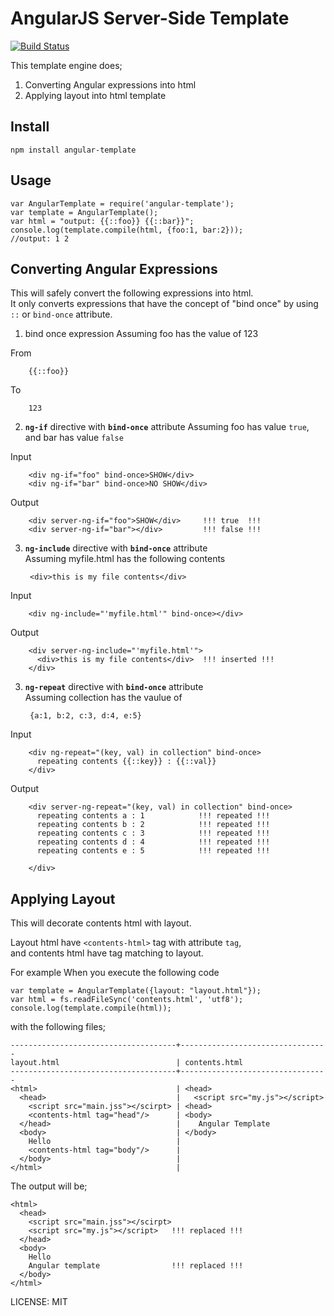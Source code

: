 AngularJS Server-Side Template
==============================


[![Build Status](https://travis-ci.org/allenhwkim/angularjs-google-maps.png?branch=master)](https://travis-ci.org/allenhwkim/angular-template)

This template engine does;

  1. Converting Angular expressions into html
  2. Applying layout into html template

Install
-------

    npm install angular-template

Usage
------

    var AngularTemplate = require('angular-template');
    var template = AngularTemplate();
    var html = "output: {{::foo}} {{::bar}}";
    console.log(template.compile(html, {foo:1, bar:2}));
    //output: 1 2

Converting Angular Expressions
------------------------------
This will safely convert the following expressions into html.  
It only converts expressions that have the concept of "bind once" by using `::` or `bind-once` attribute.

1. bind once expression
  Assuming foo has the value of 123

  From 
  
        {{::foo}}
  
  To  
  
        123

2. **`ng-if`** directive with **`bind-once`** attribute
  Assuming foo has value `true`, and bar has value `false`

  Input

        <div ng-if="foo" bind-once>SHOW</div>
        <div ng-if="bar" bind-once>NO SHOW</div>

  Output

        <div server-ng-if="foo">SHOW</div>     !!! true  !!!
        <div server-ng-if="bar"></div>         !!! false !!!

3. **`ng-include`** directive with **`bind-once`** attribute  
  Assuming myfile.html has the following contents

        <div>this is my file contents</div>

  Input

        <div ng-include="'myfile.html'" bind-once></div>

  Output

        <div server-ng-include="'myfile.html'">
          <div>this is my file contents</div>  !!! inserted !!!
        </div>

3. **`ng-repeat`** directive with **`bind-once`** attribute  
  Assuming collection has the vaulue of  

        {a:1, b:2, c:3, d:4, e:5}

  Input

        <div ng-repeat="(key, val) in collection" bind-once>
          repeating contents {{::key}} : {{::val}}
        </div>

  Output

        <div server-ng-repeat="(key, val) in collection" bind-once>
          repeating contents a : 1            !!! repeated !!!
          repeating contents b : 2            !!! repeated !!!
          repeating contents c : 3            !!! repeated !!!
          repeating contents d : 4            !!! repeated !!!
          repeating contents e : 5            !!! repeated !!!

        </div>

Applying Layout 
---------------
This will decorate contents html with layout.  

Layout html have `<contents-html>` tag with attribute `tag`,  
and contents html have tag matching to layout.

For example When you execute the following code

    var template = AngularTemplate({layout: "layout.html"});
    var html = fs.readFileSync('contents.html', 'utf8');
    console.log(template.compile(html));

with the following files;

    -------------------------------------+---------------------------------
    layout.html                          | contents.html                       
    -------------------------------------+---------------------------------
    <html>                               | <head>
      <head>                             |   <script src="my.js"></script>
        <script src="main.jss"></scirpt> | <head>
        <contents-html tag="head"/>      | <body>
      </head>                            |    Angular Template
      <body>                             | </body>                            
        Hello                            |
        <contents-html tag="body"/>      |
      </body>                            |
    </html>                              |  

The output will be;  

    <html> 
      <head>
        <script src="main.jss"></scirpt>
        <script src="my.js"></script>   !!! replaced !!!
      </head>
      <body>
        Hello
        Angular template                !!! replaced !!!
      </body>
    </html>



LICENSE: MIT


